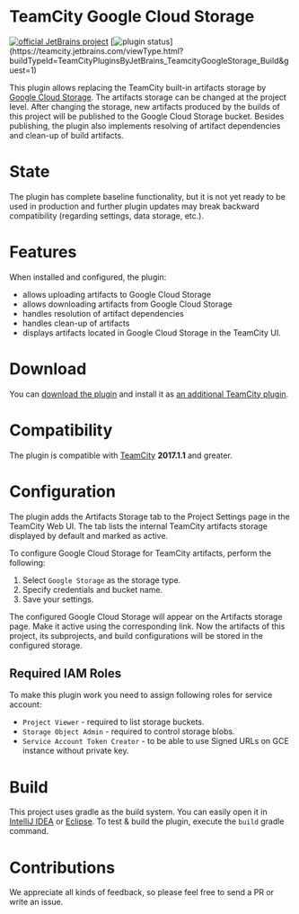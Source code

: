 # TeamCity Google Cloud Storage

[![official JetBrains project](http://jb.gg/badges/official.svg)](https://confluence.jetbrains.com/display/ALL/JetBrains+on+GitHub)
[![plugin status]( 
https://teamcity.jetbrains.com/app/rest/builds/buildType:(id:TeamCityPluginsByJetBrains_TeamcityGoogleStorage_Build)/statusIcon.svg)](https://teamcity.jetbrains.com/viewType.html?buildTypeId=TeamCityPluginsByJetBrains_TeamcityGoogleStorage_Build&guest=1)

This plugin allows replacing the TeamCity built-in artifacts storage by [Google Cloud Storage](https://cloud.google.com/storage/). The artifacts storage can be changed at the project level. After changing the storage, new artifacts produced by the builds of this project will be published to the Google Cloud Storage bucket. Besides publishing, the plugin also implements resolving of artifact dependencies and clean-up of build artifacts.

# State

The plugin has complete baseline functionality, but it is not yet ready to be used in production and further plugin updates may break backward compatibility (regarding settings, data storage, etc.).
 
# Features

When installed and configured, the plugin:
* allows uploading artifacts to Google Cloud Storage
* allows downloading artifacts from Google Cloud Storage
* handles resolution of artifact dependencies
* handles clean-up of artifacts 
* displays artifacts located in Google Cloud Storage in the TeamCity UI.
 
# Download

You can [download the plugin](https://plugins.jetbrains.com/plugin/9634-google-artifact-storage) and install it as [an additional TeamCity plugin](https://confluence.jetbrains.com/display/TCDL/Installing+Additional+Plugins).

# Compatibility

The plugin is compatible with [TeamCity](https://www.jetbrains.com/teamcity/download/) **2017.1.1** and greater.

# Configuration

The plugin adds the Artifacts Storage tab to the Project Settings page in the TeamCity Web UI. 
The tab lists the internal TeamCity artifacts storage displayed by default and marked as active.

To configure Google Cloud Storage for TeamCity artifacts, perform the following:
1. Select `Google Storage` as the storage type.
2. Specify credentials and bucket name.
3. Save your settings.

The configured Google Cloud Storage will appear on the Artifacts storage page. Make it active using the corresponding link.
Now the artifacts of this project, its subprojects, and build configurations will be stored in the configured storage.

## Required IAM Roles

To make this plugin work you need to assign following roles for service account:
* `Project Viewer` - required to list storage buckets.
* `Storage Object Admin` - required to control storage blobs.
* `Service Account Token Creator` - to be able to use Signed URLs on GCE instance without private key.

# Build

This project uses gradle as the build system. You can easily open it in [IntelliJ IDEA](https://www.jetbrains.com/idea/help/importing-project-from-gradle-model.html) or [Eclipse](http://gradle.org/eclipse/).
To test & build the plugin, execute the `build` gradle command.

# Contributions

We appreciate all kinds of feedback, so please feel free to send a PR or write an issue.
